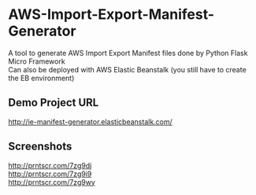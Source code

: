 # AWS-Import-Export-Manifest-Generator
A tool to generate AWS Import Export Manifest files done by Python Flask Micro Framework <br>
Can also be deployed with AWS Elastic Beanstalk (you still have to create the EB environment)

## Demo Project URL
http://ie-manifest-generator.elasticbeanstalk.com/

## Screenshots
http://prntscr.com/7zg9dj <br>
http://prntscr.com/7zg9i9 <br>
http://prntscr.com/7zg9wy <br>

